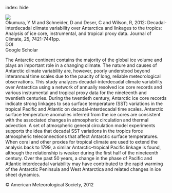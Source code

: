 index: hide

<div class="Citation">
    <div class="Citation-thumb CitationThumb-linked"  data-href="https://doi.org/10.1175/jcli-d-12-00050.1">
      <img src="https://static.claimspace.cloud/climate-study-static/refs/thumbs/14/Okumura_et_al_2012-thumb.png" />
    </div>

  <div class="Citation-body">
    <div class="Citation-text">Okumura, Y M and Schneider, D and Deser, C and Wilson, R, 2012: Decadal-interdecadal climate variability over Antarctica and linkages to the tropics: Analysis of ice core, instrumental, and tropical proxy data. <span class="Article-journal">Journal of Climate, </span><span class="Article-volume">25, </span>7421-7441pp.</div>
    <div class="Citation-links">
      <div class="CitationLink" data-href="https://doi.org/10.1175/jcli-d-12-00050.1">
        <div class="CitationLink-icon CitationLink-Doi"></div>
        <div class="CitationLink-text">DOI</div>
      </div>
      <div class="CitationLink" data-href="https://scholar.google.com/scholar?q=10.1175/jcli-d-12-00050.1">
        <div class="CitationLink-icon CitationLink-Scholar"></div>
        <div class="CitationLink-text">Google Scholar</div>
      </div>
    </div>
  </div>
</div>

The Antarctic continent contains the majority of the global ice volume and plays an important role in a changing climate. The nature and causes of Antarctic climate variability are, however, poorly understood beyond interannual time scales due to the paucity of long, reliable meteorological observations. This study analyzes decadal–interdecadal climate variability over Antarctica using a network of annually resolved ice core records and various instrumental and tropical proxy data for the nineteenth and twentieth centuries. During the twentieth century, Antarctic ice core records indicate strong linkages to sea surface temperature (SST) variations in the tropical Pacific and Atlantic on decadal–interdecadal time scales. Antarctic surface temperature anomalies inferred from the ice cores are consistent with the associated changes in atmospheric circulation and thermal advection. A set of atmospheric general circulation model experiments supports the idea that decadal SST variations in the tropics force atmospheric teleconnections that affect Antarctic surface temperatures. When coral and other proxies for tropical climate are used to extend the analysis back to 1799, a similar Antarctic–tropical Pacific linkage is found, although the relationship is weaker during the first half of the nineteenth century. Over the past 50 years, a change in the phase of Pacific and Atlantic interdecadal variability may have contributed to the rapid warming of the Antarctic Peninsula and West Antarctica and related changes in ice sheet dynamics.

<div class="Citation-copy">
&copy; American Meteorological Society, 2012
</div>